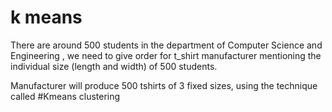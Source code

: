 # k means

There are around 500 students in the department of Computer Science and Engineering , we need to give order for t_shirt manufacturer mentioning the individual size (length and width) of 500 students. 

Manufacturer will produce 500 tshirts of 3 fixed sizes, using the technique called #Kmeans clustering
